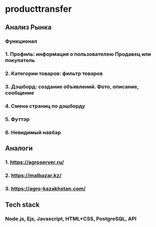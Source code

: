 # producttransfer
## Анализ Рынка
### Функционал 
### 1. Профиль: информация о пользователею Продавец или покупатель
### 2. Категории товаров: фильтр товаров
### 3. Дэшборд: создание объявлений. Фото, описание, сообщение
### 4. Смена страниц по дэшборду
### 5. Футтэр
### 6. Невидимый навбар

## Аналоги 
### 1. https://agroserver.ru/
#### 
### 2. https://malbazar.kz/

### 3. https://agro-kazakhstan.com/

## Tech stack
### Node.js, Ejs, Javascript, HTML+CSS, PostgreSQL, API

